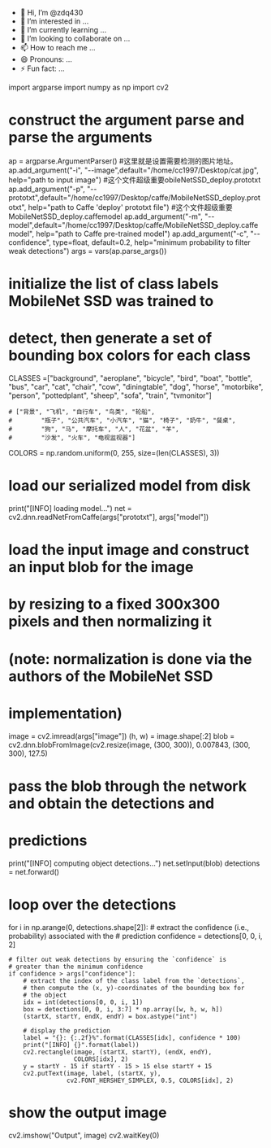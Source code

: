 - 👋 Hi, I’m @zdq430
- 👀 I’m interested in ...
- 🌱 I’m currently learning ...
- 💞️ I’m looking to collaborate on ...
- 📫 How to reach me ...
- 😄 Pronouns: ...
- ⚡ Fun fact: ...

<!---
zdq430/zdq430 is a ✨ special ✨ repository because its `README.md` (this file) appears on your GitHub profile.
You can click the Preview link to take a look at your changes.
--->
import argparse
import numpy as np
import cv2
# construct the argument parse and parse the arguments
ap = argparse.ArgumentParser()
#这里就是设置需要检测的图片地址。
ap.add_argument("-i", "--image",default="/home/cc1997/Desktop/cat.jpg",
                help="path to input image")
#这个文件超级重要obileNetSSD_deploy.prototxt
ap.add_argument("-p", "--prototxt",default="/home/cc1997/Desktop/caffe/MobileNetSSD_deploy.prototxt",
                help="path to Caffe 'deploy' prototxt file")
#这个文件超级重要MobileNetSSD_deploy.caffemodel
ap.add_argument("-m", "--model",default="/home/cc1997/Desktop/caffe/MobileNetSSD_deploy.caffemodel",
                help="path to Caffe pre-trained model")
ap.add_argument("-c", "--confidence", type=float, default=0.2,
                help="minimum probability to filter weak detections")
args = vars(ap.parse_args())

# initialize the list of class labels MobileNet SSD was trained to
# detect, then generate a set of bounding box colors for each class
CLASSES =["background", "aeroplane", "bicycle", "bird", "boat",
           "bottle", "bus", "car", "cat", "chair", "cow", "diningtable",
           "dog", "horse", "motorbike", "person", "pottedplant", "sheep",
           "sofa", "train", "tvmonitor"]

    # ["背景", "飞机", "自行车", "鸟类", "轮船",
    #        "瓶子", "公共汽车", "小汽车", "猫", "椅子", "奶牛", "餐桌",
    #        "狗", "马", "摩托车", "人", "花盆", "羊",
    #        "沙发", "火车", "电视监视器"]
COLORS = np.random.uniform(0, 255, size=(len(CLASSES), 3))

# load our serialized model from disk
print("[INFO] loading model...")
net = cv2.dnn.readNetFromCaffe(args["prototxt"], args["model"])

# load the input image and construct an input blob for the image
# by resizing to a fixed 300x300 pixels and then normalizing it
# (note: normalization is done via the authors of the MobileNet SSD
# implementation)
image = cv2.imread(args["image"])
(h, w) = image.shape[:2]
blob = cv2.dnn.blobFromImage(cv2.resize(image, (300, 300)), 0.007843, (300, 300), 127.5)

# pass the blob through the network and obtain the detections and
# predictions
print("[INFO] computing object detections...")
net.setInput(blob)
detections = net.forward()

# loop over the detections
for i in np.arange(0, detections.shape[2]):
    # extract the confidence (i.e., probability) associated with the
    # prediction
    confidence = detections[0, 0, i, 2]

    # filter out weak detections by ensuring the `confidence` is
    # greater than the minimum confidence
    if confidence > args["confidence"]:
        # extract the index of the class label from the `detections`,
        # then compute the (x, y)-coordinates of the bounding box for
        # the object
        idx = int(detections[0, 0, i, 1])
        box = detections[0, 0, i, 3:7] * np.array([w, h, w, h])
        (startX, startY, endX, endY) = box.astype("int")

        # display the prediction
        label = "{}: {:.2f}%".format(CLASSES[idx], confidence * 100)
        print("[INFO] {}".format(label))
        cv2.rectangle(image, (startX, startY), (endX, endY),
                      COLORS[idx], 2)
        y = startY - 15 if startY - 15 > 15 else startY + 15
        cv2.putText(image, label, (startX, y),
                    cv2.FONT_HERSHEY_SIMPLEX, 0.5, COLORS[idx], 2)

# show the output image
cv2.imshow("Output", image)
cv2.waitKey(0)

